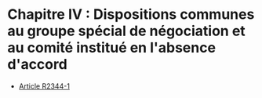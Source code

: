 # Chapitre IV : Dispositions communes au groupe spécial de négociation et au comité institué en l'absence d'accord

* [Article R2344-1](./LEGIARTI000024740026.md)
